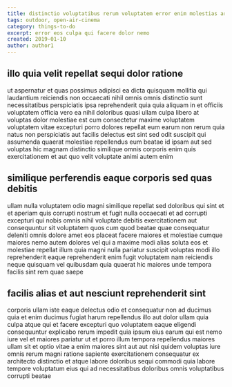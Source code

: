 ```yaml
---
title: distinctio voluptatibus rerum voluptatem error enim molestias article 2371
tags: outdoor, open-air-cinema
category: things-to-do
excerpt: error eos culpa qui facere dolor nemo
created: 2019-01-10
author: author1
---
```


## illo quia velit repellat sequi dolor ratione

ut aspernatur et quas possimus adipisci ea dicta quisquam mollitia qui laudantium reiciendis non occaecati nihil omnis omnis distinctio sunt necessitatibus perspiciatis ipsa reprehenderit quia quia aliquam in et officiis voluptatem officia vero ea nihil doloribus quasi ullam culpa libero at voluptas dolor molestiae est cum consectetur maxime voluptatem voluptatem vitae excepturi porro dolores repellat eum earum non rerum quia natus non perspiciatis aut facilis delectus est sint sed odit suscipit qui assumenda quaerat molestiae repellendus eum beatae id ipsam aut sed voluptas hic magnam distinctio similique omnis corporis enim quis exercitationem et aut quo velit voluptate animi autem enim

## similique perferendis eaque corporis sed quas debitis

ullam nulla voluptatem odio magni similique repellat sed doloribus qui sint et et aperiam quis corrupti nostrum et fugit nulla occaecati et ad corrupti excepturi qui nobis omnis nihil voluptate debitis exercitationem aut consequuntur sit voluptatem quos cum quod beatae quae consequatur deleniti omnis dolore amet eos placeat facere maiores et molestiae cumque maiores nemo autem dolores vel qui a maxime modi alias soluta eos et molestiae repellat illum quia magni nulla pariatur suscipit voluptas modi illo reprehenderit eaque reprehenderit enim fugit voluptatem nam reiciendis neque quisquam vel quibusdam quia quaerat hic maiores unde tempora facilis sint rem quae saepe

## facilis alias et aut nesciunt reprehenderit sint

corporis ullam iste eaque delectus odio et consequatur non ad ducimus quia et enim ducimus fugiat harum repellendus illo aut dolor ullam quia culpa atque qui et facere excepturi quo voluptatem eaque eligendi consequuntur explicabo rerum impedit quia ipsum eius earum qui est nemo iure vel et maiores pariatur ut et porro illum tempora repellendus maiores ullam sit et optio vitae a enim maiores sint aut aut nisi quidem voluptas iure omnis rerum magni ratione sapiente exercitationem consequatur ex architecto distinctio et atque labore doloribus sequi commodi quia labore tempore voluptatum eius qui ad necessitatibus doloribus omnis voluptatibus corrupti beatae
